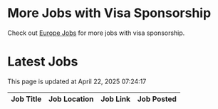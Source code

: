 # More Jobs with Visa Sponsorship

Check out [Europe Jobs](https://github.com/sureshparimi/europejobs#latest-jobs) for more jobs with visa sponsorship.

# Latest Jobs

This page is updated at April 22, 2025 07:24:17

| Job Title | Job Location | Job Link | Job Posted |
| --- | --- | --- | --- |
